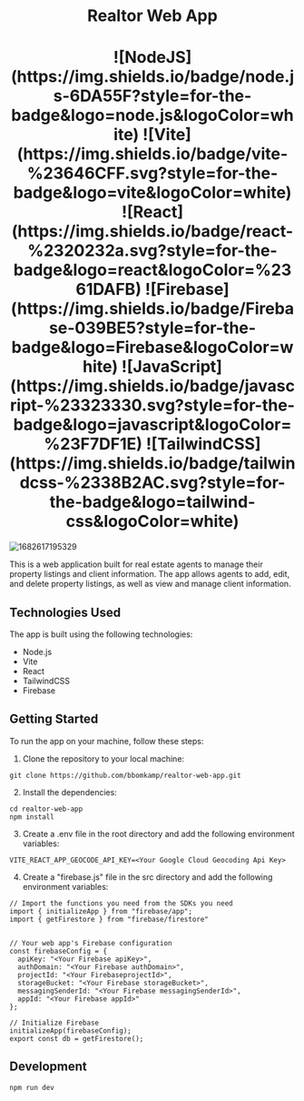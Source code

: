 <h1 align="center">Realtor Web App</h1>

<h1 align="center">
![NodeJS](https://img.shields.io/badge/node.js-6DA55F?style=for-the-badge&logo=node.js&logoColor=white)
![Vite](https://img.shields.io/badge/vite-%23646CFF.svg?style=for-the-badge&logo=vite&logoColor=white)
![React](https://img.shields.io/badge/react-%2320232a.svg?style=for-the-badge&logo=react&logoColor=%2361DAFB)
![Firebase](https://img.shields.io/badge/Firebase-039BE5?style=for-the-badge&logo=Firebase&logoColor=white)
![JavaScript](https://img.shields.io/badge/javascript-%23323330.svg?style=for-the-badge&logo=javascript&logoColor=%23F7DF1E)
![TailwindCSS](https://img.shields.io/badge/tailwindcss-%2338B2AC.svg?style=for-the-badge&logo=tailwind-css&logoColor=white)
</h1>


![1682617195329](https://user-images.githubusercontent.com/37642026/234946755-c6ab5aed-33f0-4c17-b31a-e0163417dca1.png)


This is a web application built for real estate agents to manage their property listings and client information. The app allows agents to add, edit, and delete property listings, as well as view and manage client information.

## Technologies Used
The app is built using the following technologies:
* Node.js
* Vite
* React
* TailwindCSS
* Firebase

## Getting Started

To run the app on your machine, follow these steps:
1. Clone the repository to your local machine:

```
git clone https://github.com/bbomkamp/realtor-web-app.git
```
2. Install the dependencies:
```
cd realtor-web-app
npm install
```

3. Create a .env file in the root directory and add the following environment variables:
```
VITE_REACT_APP_GEOCODE_API_KEY=<Your Google Cloud Geocoding Api Key>
```

4. Create a "firebase.js" file in the src directory and add the following environment variables:
```
// Import the functions you need from the SDKs you need
import { initializeApp } from "firebase/app";
import { getFirestore } from "firebase/firestore"


// Your web app's Firebase configuration
const firebaseConfig = {
  apiKey: "<Your Firebase apiKey>",
  authDomain: "<Your Firebase authDomain>",
  projectId: "<Your FirebaseprojectId>",
  storageBucket: "<Your Firebase storageBucket>",
  messagingSenderId: "<Your Firebase messagingSenderId>",
  appId: "<Your Firebase appId>"
};

// Initialize Firebase
initializeApp(firebaseConfig);
export const db = getFirestore();
```

## Development
```
npm run dev
```





